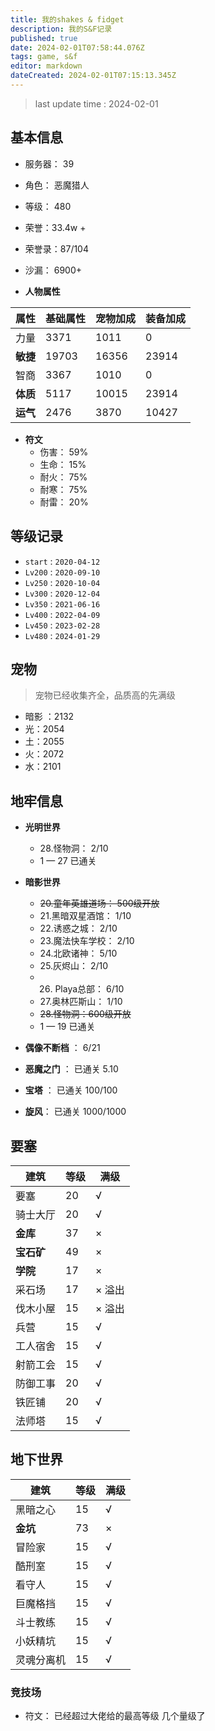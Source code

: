 ```yaml
---
title: 我的shakes & fidget
description: 我的S&F记录
published: true
date: 2024-02-01T07:58:44.076Z
tags: game, s&f
editor: markdown
dateCreated: 2024-02-01T07:15:13.345Z
---
```


> last update time : 2024-02-01
## 基本信息 
- 服务器： 39
- 角色：  恶魔猎人 
- 等级：  480
- 荣誉：33.4w + 
- 荣誉录：87/104
- 沙漏： 6900+

- **人物属性**
 

|  属性    | 基础属性 |  宠物加成    |  装备加成    |
| ---- | ---- | ---- | ---- |
|  力量    |  3371    |  1011    |   0   |
| **敏捷**     |  19703    |  16356    |   23914   |
|  智商    |   3367   |  1010    |  0    |
| **体质**    |   5117   |   10015  |   23914   |
| **运气**    |   2476   |    3870  |   10427   |



- **符文**
  - 伤害：  59%
  - 生命：  15%
  - 耐火：  75%
  - 耐寒：  75%
  - 耐雷：  20%



## 等级记录
- `start` : `2020-04-12`
- `Lv200` : `2020-09-10`
- `Lv250` : `2020-10-04`
- `Lv300` : `2020-12-04`
- `Lv350` : `2021-06-16`
- `Lv400` : `2022-04-09`
- `Lv450` : `2023-02-28`
- `Lv480` : `2024-01-29`
## 宠物
> 宠物已经收集齐全，品质高的先满级
- 暗影 ：2132
- 光：2054
- 土：2055
- 火：2072
- 水：2101

## 地牢信息
- **光明世界**
  - 28.怪物洞： 2/10
  - 1 — 27 已通关
  
- **暗影世界**
  - ~~20.童年英雄道场： 500级开放~~
  - 21.黑暗双星酒馆：  1/10
  - 22.诱惑之城：     2/10
  - 23.魔法快车学校：  2/10 
  - 24.北欧诸神：   5/10
  - 25.灰烬山： 2/10
  - 26. Playa总部： 6/10
  - 27.奥林匹斯山： 1/10
  - ~~28.怪物洞：600级开放~~
  - 1 — 19 已通关
  
- **偶像不断档** ： 6/21
- **恶魔之门** ： 已通关 5.10
- **宝塔** ：   已通关 100/100
- **旋风**： 已通关 1000/1000
## 要塞
|  建筑    | 等级     | 满级     |
| ---- | ---- | ---- |
| 要塞     |20      |√      |
| 骑士大厅     |20      |√      |
| **金库**   |37      |×      |
| **宝石矿**     |49      |×      |
|  **学院**    |17      |×      |
|  采石场    |17      | × 溢出     |
|  伐木小屋    |15      |× 溢出      |
|  兵营    | 15     |√      |
|   工人宿舍   |15      |  √    |
|  射箭工会    | 15     | √     |
|  防御工事    | 20     |  √    |
|   铁匠铺   |  20    | √     |
| 法师塔     |  15    |  √    |


## 地下世界
|  建筑    | 等级     | 满级     |
| ---- | ---- | ---- |
|   黑暗之心   | 15     | √     |
|   **金坑**   | 73     |×      |
|  冒险家    | 15     | √     |
|  酷刑室    | 15     |√      |
| 看守人     |  15    | √     |
| 巨魔格挡     | 15     |√      |
| 斗士教练     | 15     |√      |
| 小妖精坑     |15      |√      |
| 灵魂分离机     | 15     |√      |

### 竞技场
- 符文： 已经超过大佬给的最高等级 几个量级了